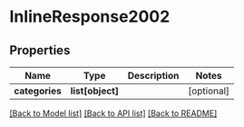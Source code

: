 # InlineResponse2002

## Properties
Name | Type | Description | Notes
------------ | ------------- | ------------- | -------------
**categories** | **list[object]** |  | [optional] 

[[Back to Model list]](../README.md#documentation-for-models) [[Back to API list]](../README.md#documentation-for-api-endpoints) [[Back to README]](../README.md)

